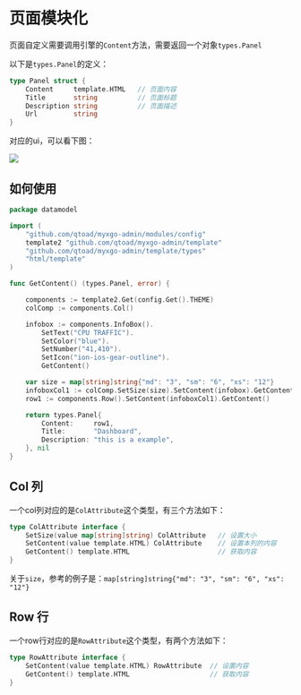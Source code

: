 # 页面模块化
页面自定义需要调用引擎的```Content```方法，需要返回一个对象```types.Panel```

以下是```types.Panel```的定义：

```go
type Panel struct {
	Content     template.HTML   // 页面内容
	Title       string          // 页面标题
	Description string          // 页面描述
	Url         string
}
```

对应的ui，可以看下图：

![](http://quizfile.dadadaa.cn/everyday/app/jlds/img/006tNbRwly1fxoz5bm02oj31ek0u0wtz.jpg)

## 如何使用

```go
package datamodel

import (
	"github.com/qtoad/myxgo-admin/modules/config"
	template2 "github.com/qtoad/myxgo-admin/template"
	"github.com/qtoad/myxgo-admin/template/types"
	"html/template"
)

func GetContent() (types.Panel, error) {

	components := template2.Get(config.Get().THEME)
	colComp := components.Col()

	infobox := components.InfoBox().
		SetText("CPU TRAFFIC").
		SetColor("blue").
		SetNumber("41,410").
		SetIcon("ion-ios-gear-outline").
		GetContent()

	var size = map[string]string{"md": "3", "sm": "6", "xs": "12"}
	infoboxCol1 := colComp.SetSize(size).SetContent(infobox).GetContent()
	row1 := components.Row().SetContent(infoboxCol1).GetContent()

	return types.Panel{
		Content:     row1,
		Title:       "Dashboard",
		Description: "this is a example",
	}, nil
}
```

## Col 列

一个col列对应的是```ColAttribute```这个类型，有三个方法如下：

```go
type ColAttribute interface {
	SetSize(value map[string]string) ColAttribute   // 设置大小
	SetContent(value template.HTML) ColAttribute    // 设置本列的内容
	GetContent() template.HTML                      // 获取内容
}
```

关于```size```，参考的例子是：```map[string]string{"md": "3", "sm": "6", "xs": "12"}```

## Row 行

一个row行对应的是```RowAttribute```这个类型，有两个方法如下：

```go
type RowAttribute interface {
	SetContent(value template.HTML) RowAttribute  // 设置内容
	GetContent() template.HTML                    // 获取内容
}
```

